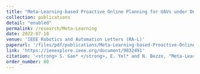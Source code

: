 ```yaml
---
title: "Meta-Learning-based Proactive Online Planning for UAVs under Degraded Conditions"
collection: publications
detail: "enabled"
permalink: /research/Meta-Learning
date: 2022-07-18
venue: 'IEEE Robotics and Automation Letters (RA-L)'
paperurl: '/files/pdf/publications/Meta-Learning-based-Proactive-Online-Planning-for-UAVs-under-Degraded-Conditions.pdf'
link: 'https://ieeexplore.ieee.org/document/9832491'
citation: '<strong> S. Gao* </strong>, E. Yel* and N. Bezzo, "Meta-Learning-based Proactive Online Planning for UAVs under Degraded Conditions," in IEEE Robotics and Automation Letters(<strong>RA-L</strong>), 2022, doi: 10.1109/LRA.2022.3191792.'
order_number: 80
---
```

